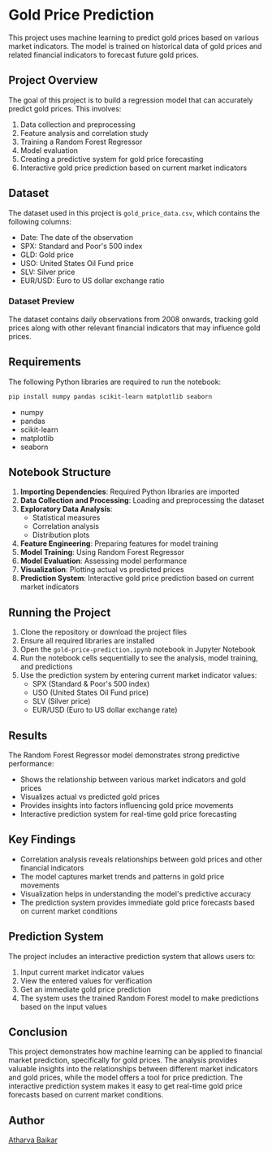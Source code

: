 # Gold Price Prediction

This project uses machine learning to predict gold prices based on various market indicators. The model is trained on historical data of gold prices and related financial indicators to forecast future gold prices.

## Project Overview

The goal of this project is to build a regression model that can accurately predict gold prices. This involves:

1. Data collection and preprocessing
2. Feature analysis and correlation study
3. Training a Random Forest Regressor
4. Model evaluation
5. Creating a predictive system for gold price forecasting
6. Interactive gold price prediction based on current market indicators

## Dataset

The dataset used in this project is `gold_price_data.csv`, which contains the following columns:

- Date: The date of the observation
- SPX: Standard and Poor's 500 index
- GLD: Gold price
- USO: United States Oil Fund price
- SLV: Silver price
- EUR/USD: Euro to US dollar exchange ratio

### Dataset Preview

The dataset contains daily observations from 2008 onwards, tracking gold prices along with other relevant financial indicators that may influence gold prices.

## Requirements

The following Python libraries are required to run the notebook:

```bash
pip install numpy pandas scikit-learn matplotlib seaborn
```

- numpy
- pandas
- scikit-learn
- matplotlib
- seaborn

## Notebook Structure

1. **Importing Dependencies**: Required Python libraries are imported
2. **Data Collection and Processing**: Loading and preprocessing the dataset
3. **Exploratory Data Analysis**: 
   - Statistical measures
   - Correlation analysis
   - Distribution plots
4. **Feature Engineering**: Preparing features for model training
5. **Model Training**: Using Random Forest Regressor
6. **Model Evaluation**: Assessing model performance
7. **Visualization**: Plotting actual vs predicted prices
8. **Prediction System**: Interactive gold price prediction based on current market indicators

## Running the Project

1. Clone the repository or download the project files
2. Ensure all required libraries are installed
3. Open the `gold-price-prediction.ipynb` notebook in Jupyter Notebook
4. Run the notebook cells sequentially to see the analysis, model training, and predictions
5. Use the prediction system by entering current market indicator values:
   - SPX (Standard & Poor's 500 index)
   - USO (United States Oil Fund price)
   - SLV (Silver price)
   - EUR/USD (Euro to US dollar exchange rate)

## Results

The Random Forest Regressor model demonstrates strong predictive performance:
- Shows the relationship between various market indicators and gold prices
- Visualizes actual vs predicted gold prices
- Provides insights into factors influencing gold price movements
- Interactive prediction system for real-time gold price forecasting

## Key Findings

- Correlation analysis reveals relationships between gold prices and other financial indicators
- The model captures market trends and patterns in gold price movements
- Visualization helps in understanding the model's predictive accuracy
- The prediction system provides immediate gold price forecasts based on current market conditions

## Prediction System

The project includes an interactive prediction system that allows users to:
1. Input current market indicator values
2. View the entered values for verification
3. Get an immediate gold price prediction
4. The system uses the trained Random Forest model to make predictions based on the input values

## Conclusion

This project demonstrates how machine learning can be applied to financial market prediction, specifically for gold prices. The analysis provides valuable insights into the relationships between different market indicators and gold prices, while the model offers a tool for price prediction. The interactive prediction system makes it easy to get real-time gold price forecasts based on current market conditions.

## Author
[Atharva Baikar](https://github.com/DarkGuardian641) 